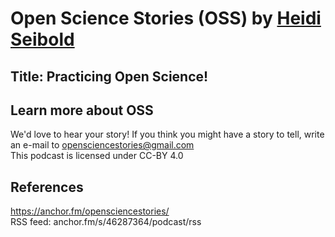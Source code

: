 # Open Science Stories (OSS) by [Heidi Seibold](https://twitter.com/HeidiBaya)

## Title: Practicing Open Science!

## Learn more about OSS 
We'd love to hear your story! If you think you might have a story to tell, write an e-mail to opensciencestories@gmail.com  
This podcast is licensed under CC-BY 4.0

## References 
https://anchor.fm/opensciencestories/  
RSS feed: anchor.fm/s/46287364/podcast/rss  
 
